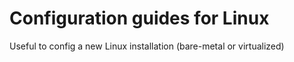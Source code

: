 # Configuration guides for Linux
Useful to config a new Linux installation (bare-metal or virtualized)
